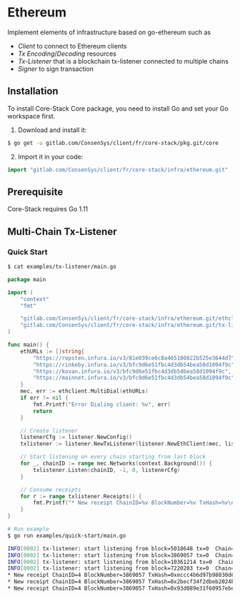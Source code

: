# Ethereum

Implement elements of infrastructure based on go-ethereum such as

- *Client* to connect to Ethereum clients
- *Tx Encoding*/*Decoding* resources
- *Tx-Listener* that is a blockchain tx-listener connected to multiple chains
- *Signer* to sign transaction

## Installation

To install Core-Stack Core package, you need to install Go and set your Go workspace first.

1. Download and install it:

```sh
$ go get -u gitlab.com/ConsenSys/client/fr/core-stack/pkg.git/core
```

2. Import it in your code:

```go
import "gitlab.com/ConsenSys/client/fr/core-stack/infra/ethereum.git"
```

## Prerequisite

Core-Stack requires Go 1.11

## Multi-Chain Tx-Listener

### Quick Start

```sh
$ cat examples/tx-listener/main.go
```

```go
package main

import (
	"context"
	"fmt"

	"gitlab.com/ConsenSys/client/fr/core-stack/infra/ethereum.git/ethclient"
	"gitlab.com/ConsenSys/client/fr/core-stack/infra/ethereum.git/tx-listener"
)

func main() {
	ethURLs := []string{
		"https://ropsten.infura.io/v3/81e039ce6c8a465180822b525e3644d7",
		"https://rinkeby.infura.io/v3/bfc9d6e51fbc4d3db54bea58d1094f9c",
		"https://kovan.infura.io/v3/bfc9d6e51fbc4d3db54bea58d1094f9c",
		"https://mainnet.infura.io/v3/bfc9d6e51fbc4d3db54bea58d1094f9c",
	}
	mec, err := ethclient.MultiDial(ethURLs)
	if err != nil {
		fmt.Printf("Error Dialing client: %v", err)
		return
	}

	// Create listener
	listenerCfg := listener.NewConfig()
	txlistener := listener.NewTxListener(listener.NewEthClient(mec, listenerCfg))

	// Start listening on every chain starting from last block
	for _, chainID := range mec.Networks(context.Background()) {
		txlistener.Listen(chainID, -1, 0, listenerCfg)
	}

	// Consume receipts
	for r := range txlistener.Receipts() {
		fmt.Printf("* New receipt ChainID=%v BlockNumber=%v TxHash=%v\n", r.ChainID.Text(16), r.BlockNumber, r.TxHash.Hex())
	}
}

```

```sh
# Run example
$ go run examples/quick-start/main.go

INFO[0002] tx-listener: start listening from block=5018648 tx=0  Chain=3
INFO[0002] tx-listener: start listening from block=3869057 tx=0  Chain=4
INFO[0002] tx-listener: start listening from block=10361214 tx=0  Chain=2a
INFO[0002] tx-listener: start listening from block=7220203 tx=0  Chain=1
* New receipt ChainID=4 BlockNumber=3869057 TxHash=0xeccc4b6d97b98030d6c0a829c18307b3875bd9ece17a514e733b432b2f37ebdb
* New receipt ChainID=4 BlockNumber=3869057 TxHash=0x2becf34f2dbeb2024b9692bc8fd0b97778b2e380e32ee3a8a7757f68139644b3
* New receipt ChainID=4 BlockNumber=3869057 TxHash=0x93d089e31f60957ebe9f9697362812e970265df77954535d25f5c2c049da91c8
```

